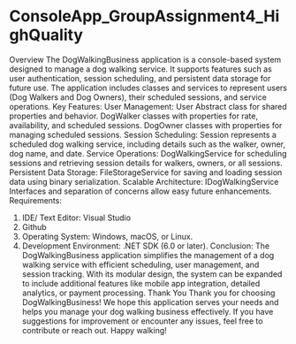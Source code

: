 # ConsoleApp_GroupAssignment4_HighQuality

Overview
The DogWalkingBusiness application is a console-based system designed to manage a dog walking service. It supports features such as user authentication, session scheduling, and persistent data storage for future use. The application includes classes and services to represent users (Dog Walkers and Dog Owners), their scheduled sessions, and service operations.​
Key Features:
User Management:
User Abstract class for shared properties and behavior.
DogWalker classes with properties for rate, availability, and scheduled sessions.
DogOwner classes with properties for managing scheduled sessions.
Session Scheduling: Session represents a scheduled dog walking service, including details such as the walker, owner, dog name, and date.
Service Operations: DogWalkingService for scheduling sessions and retrieving session details for walkers, owners, or all sessions.
Persistent Data Storage: FileStorageService for saving and loading session data using binary serialization. 
Scalable Architecture: IDogWalkingService Interfaces and separation of concerns allow easy future enhancements.
Requirements:
1. IDE/ Text Editor: Visual Studio
2. Github
3. Operating System: Windows, macOS, or Linux.
4. Development Environment: .NET SDK (6.0 or later).
Conclusion: The DogWalkingBusiness application simplifies the management of a dog walking service with efficient scheduling, user management, and session tracking. With its modular design, the system can be expanded to include additional features like mobile app integration, detailed analytics, or payment processing.
Thank You
Thank you for choosing DogWalkingBusiness! We hope this application serves your needs and helps you manage your dog walking business effectively. If you have suggestions for improvement or encounter any issues, feel free to contribute or reach out.
Happy walking!
 

